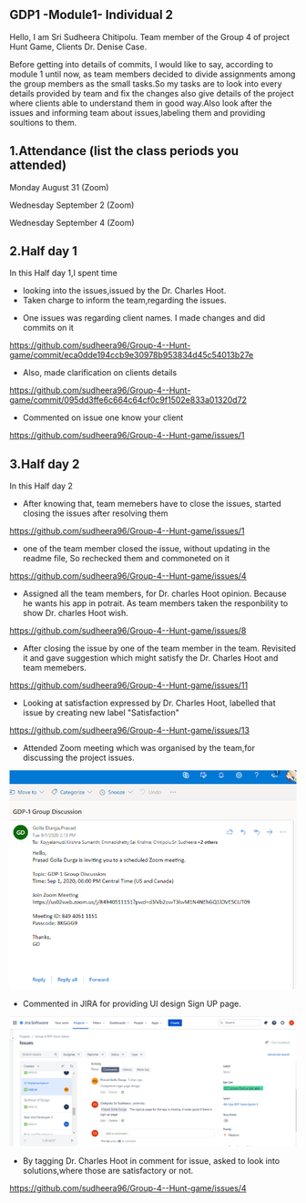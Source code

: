 ## GDP1 -Module1-  Individual 2
Hello, I am Sri Sudheera Chitipolu. Team member of the Group 4 of project Hunt Game, Clients Dr. Denise Case.

Before getting into details of commits, I would like to say, according to module 1 until now, as team members decided to divide assignments among the group members as the small tasks.So my tasks are to look into every details provided by team and fix the changes also give details of the project where clients able to understand them in good way.Also look after the issues and informing team about issues,labeling them and providing soultions to them. 

## 1.Attendance (list the class periods you attended)

Monday August 31 (Zoom)

Wednesday September 2 (Zoom)

Wednesday September 4 (Zoom)

## 2.Half day 1

In this Half day 1,I spent time 

- looking into the issues,issued by the Dr. Charles Hoot.
- Taken charge to inform the team,regarding the issues.

* One issues was regarding client names. I made changes and did commits on it

https://github.com/sudheera96/Group-4--Hunt-game/commit/eca0dde194ccb9e30978b953834d45c54013b27e

* Also, made clarification on clients details

https://github.com/sudheera96/Group-4--Hunt-game/commit/095dd3ffe6c664c64cf0c9f1502e833a01320d72

* Commented on issue one know your client

https://github.com/sudheera96/Group-4--Hunt-game/issues/1

## 3.Half day 2

In this Half day 2

* After knowing that, team memebers have to close the issues, started closing the issues after resolving them

https://github.com/sudheera96/Group-4--Hunt-game/issues/1

* one of the team member closed the issue, without updating in the readme file, So rechecked them and commoneted on it

https://github.com/sudheera96/Group-4--Hunt-game/issues/4

* Assigned all the team members, for Dr. charles Hoot opinion. Because he wants his app in potrait. As team members taken the responbility to show Dr. charles Hoot wish.

https://github.com/sudheera96/Group-4--Hunt-game/issues/8

* After closing the issue by  one of the team member in the team. Revisited it and gave suggestion which might satisfy the Dr. Charles Hoot and team memebers.

https://github.com/sudheera96/Group-4--Hunt-game/issues/11

* Looking at satisfaction expressed by Dr. Charles Hoot, labelled that issue by creating new label "Satisfaction"

https://github.com/sudheera96/Group-4--Hunt-game/issues/13

* Attended Zoom meeting which was organised by the team,for discussing the project issues.

![](https://raw.githubusercontent.com/sudheera96/GDP1-Module-1-Individual-1/master/Screenshot%20(122).png)

* Commented in JIRA for providing UI design Sign UP page.

![](https://raw.githubusercontent.com/sudheera96/GDP1-Module-1-Individual-1/master/Screenshot%20(121).png)

* By tagging Dr. Charles Hoot in comment for issue, asked to look into solutions,where those are satisfactory or not.

https://github.com/sudheera96/Group-4--Hunt-game/issues/4



